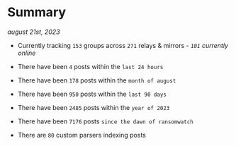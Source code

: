 
# Summary
_august 21st, 2023_

- Currently tracking `153` groups across `271` relays & mirrors - _`101` currently online_

- There have been `4` posts within the `last 24 hours`

- There have been `178` posts within the `month of august`

- There have been `950` posts within the `last 90 days`

- There have been `2485` posts within the `year of 2023`

- There have been `7176` posts `since the dawn of ransomwatch`

- There are `80` custom parsers indexing posts
